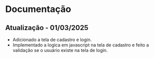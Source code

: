# Documentação

## Atualização - 01/03/2025
- Adicionado a tela de cadastro e login.
- Implementado a logica em javascript na tela de cadastro e feito a validação se o usuário existe na tela de login.